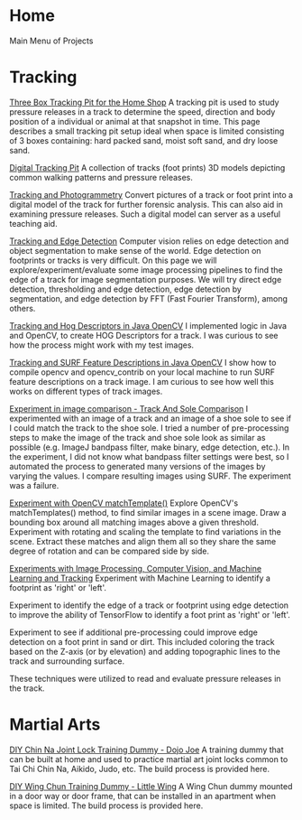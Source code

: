 # Home
Main Menu of Projects

# Tracking
[Three Box Tracking Pit for the Home Shop](https://github.com/TrackerLounge/ThreeBoxTrackingPitForTheHomeShop)
A tracking pit is used to study pressure releases in a track to determine the speed, direction and body position of a individual or animal at that snapshot in time. This page describes a small tracking pit setup ideal when space is limited consisting of 3 boxes containing: hard packed sand, moist soft sand, and dry loose sand.  

[Digital Tracking Pit](https://github.com/TrackerLounge/DigitalTrackingPit)
A collection of tracks (foot prints) 3D models depicting common walking patterns and pressure releases.

[Tracking and Photogrammetry](https://github.com/TrackerLounge/TrackingAndPhotogrammetry)
Convert pictures of a track or foot print into a digital model of the track for further forensic analysis. This can also aid in examining pressure releases. Such a digital model can server as a useful teaching aid.

[Tracking and Edge Detection](https://github.com/TrackerLounge/TrackingAndEdgeDetection)
Computer vision relies on edge detection and object segmentation to make sense of the world. Edge detection on footprints or tracks is very difficult. On this page we will explore/experiment/evaluate some image processing pipelines to find the edge of a track for image segmentation purposes. We will try direct edge detection, thresholding and edge detection, edge detection by segmentation, and edge detection by FFT (Fast Fourier Transform), among others.

[Tracking and Hog Descriptors in Java OpenCV](https://github.com/TrackerLounge/TrackingAndHogDescriptorInJavaOpenCV)
I implemented logic in Java and OpenCV, to create HOG Descriptors for a track. I was curious to see how the process might work with my test images.

[Tracking and SURF Feature Descriptions in Java OpenCV](https://github.com/TrackerLounge/OpenCVSURF)
I show how to compile opencv and opencv_contrib on your local machine to run SURF feature descriptions on a track image. I am curious to see how well this works on different types of track images.

[Experiment in image comparison - Track And Sole Comparison](https://github.com/TrackerLounge/TrackAndSoleComparison)
I experimented with an image of a track and an image of a shoe sole to see if I could match the track to the shoe sole. I tried a number of pre-processing steps to make the image of the track and shoe sole look as similar as possible (e.g. ImageJ bandpass filter, make binary, edge detection, etc.). In the experiment, I did not know what bandpass filter settings were best, so I automated the process to generated many versions of the images by varying the values. I compare resulting images using SURF. The experiment was a failure.

[Experiment with OpenCV matchTemplate()](https://github.com/TrackerLounge/OpenCVTemplateMatch)
Explore OpenCV's matchTemplates() method, to find similar images in a scene image. Draw a bounding box around all matching images above a given threshold. Experiment with rotating and scaling the template to find variations in the scene. Extract these matches and align them all so they share the same degree of rotation and can be compared side by side.

[Experiments with Image Processing, Computer Vision, and Machine Learning and Tracking](https://github.com/TrackerLounge/TrackingAndComputerVision)
Experiment with Machine Learning to identify a footprint as 'right' or 'left'.

Experiment to identify the edge of a track or footprint using edge detection to improve the ability of TensorFlow to identify a foot print as 'right' or 'left'.

Experiment to see if additional pre-processing could improve edge detection on a foot print in sand or dirt. This included coloring the track based on the Z-axis (or by elevation) and adding topographic lines to the track and surrounding surface. 

These techniques were utilized to read and evaluate pressure releases in the track.

# Martial Arts
[DIY Chin Na Joint Lock Training Dummy - Dojo Joe](https://github.com/TrackerLounge/DojoJoe)
A training dummy that can be built at home and used to practice martial art joint locks common to Tai Chi Chin Na, Aikido, Judo, etc. The build process is provided here.

[DIY Wing Chun Training Dummy - Little Wing](https://github.com/TrackerLounge/LittleWing)
A Wing Chun dummy mounted in a door way or door frame, that can be installed in an apartment when space is limited. The build process is provided here.
